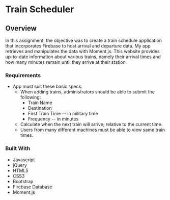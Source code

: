 # Train Scheduler

## Overview
In this assignment, the objective was to create a train schedule application that incorporates Firebase to host arrival and departure data. My app retrieves and manipulates the data with Moment.js. This website provides up-to-date information about various trains, namely their arrival times and how many minutes remain until they arrive at their station.

### Requirements
- App must suit these basic specs:
    - When adding trains, administrators should be able to submit the following:
        - Train Name
        - Destination
        - First Train Time -- in military time
        - Frequency -- in minutes
    - Calculate when the next train will arrive; relative to the current time.
    - Users from many different machines must be able to view same train times.

### Built With
 - Javascript
 - jQuery
 - HTML5
 - CSS3
 - Bootstrap
 - Firebase Database
 - Moment.js
